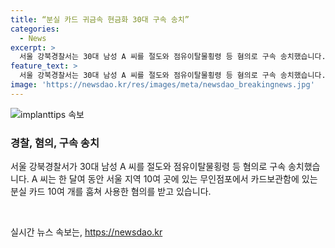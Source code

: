 ```yaml
---
title: “분실 카드 귀금속 현금화 30대 구속 송치”
categories:
  - News
excerpt: >
  서울 강북경찰서는 30대 남성 A 씨를 절도와 점유이탈물횡령 등 혐의로 구속 송치했습니다. A 씨는 한 달여 동안 10여 곳의 무인점포에서 분실된 카드 10여 개를 훔치고 20여 차례에 걸쳐 귀금속을 구매한 후 현금화하여 700만 원을 부정하게 사용한 것으로 파악됐습니다. 경찰은 A 씨를 긴급체포하고 추가 범행 여부를 수사 중에 있습니다.
feature_text: >
  서울 강북경찰서는 30대 남성 A 씨를 절도와 점유이탈물횡령 등 혐의로 구속 송치했습니다. A 씨는 한 달여 동안 10여 곳의 무인점포에서 분실된 카드 10여 개를 훔치고 20여 차례에 걸쳐 귀금속을 구매한 후 현금화하여 700만 원을 부정하게 사용한 것으로 파악됐습니다. 경찰은 A 씨를 긴급체포하고 추가 범행 여부를 수사 중에 있습니다.
image: 'https://newsdao.kr/res/images/meta/newsdao_breakingnews.jpg'
---
```


<p><img src="https://newsdao.kr/res/images/meta/newsdao_breakingnews.jpg" alt="implanttips 속보" /></p>

<h3>경찰, 혐의, 구속 송치</h3>

<p>서울 강북경찰서가 30대 남성 A 씨를 절도와 점유이탈물횡령 등 혐의로 구속 송치했습니다. A 씨는 한 달여 동안 서울 지역 10여 곳에 있는 무인점포에서 카드보관함에 있는 분실 카드 10여 개를 훔쳐 사용한 혐의를 받고 있습니다.</p>

<p data-ke-size="size16">&nbsp;</p>
실시간 뉴스 속보는, <a href="https://newsdao.kr" rel="dofollow">https://newsdao.kr</a>


